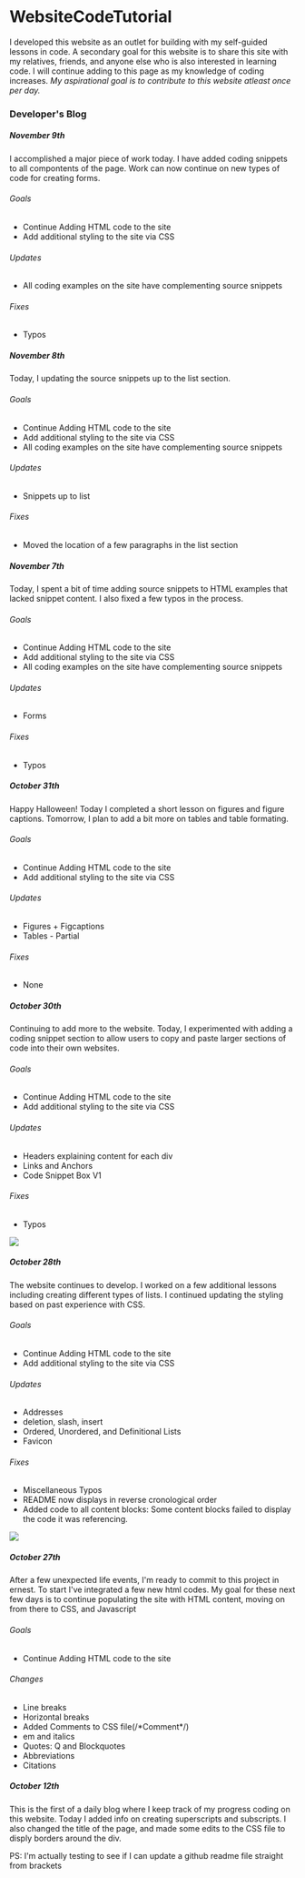 # WebsiteCodeTutorial

<p>I developed this website as an outlet for building with my self-guided lessons in code. A secondary goal for this website is to share this site with my relatives, friends, and anyone else who is also interested in learning code. I will continue adding to this page as my knowledge of coding increases. <em>My aspirational goal is to contribute to this website atleast once per day.</em></p>

<h3>Developer's Blog</h3>

<h5>November 9th</h5>
    <p>I accomplished a major piece of work today. I have added coding snippets to all compontents of the page. Work can now continue on new types of code for creating forms. </p>
<h6>Goals</h6>
    <ul>
        <li>Continue Adding HTML code to the site</li>
        <li>Add additional styling to the site via CSS</li>
    </ul>
<h6>Updates</h6>
    <ul>
        <li>All coding examples on the site have complementing source snippets</li>
    </ul>
<h6>Fixes</h6>
    <ul>
        <li>Typos</li>
    </ul>

<h5>November 8th</h5>
    <p>Today, I updating the source snippets up to the list section.</p>
<h6>Goals</h6>
    <ul>
        <li>Continue Adding HTML code to the site</li>
        <li>Add additional styling to the site via CSS</li>
        <li>All coding examples on the site have complementing source snippets</li>
    </ul>
<h6>Updates</h6>
    <ul>
        <li>Snippets up to list</li>
    </ul>
<h6>Fixes</h6>
    <ul>
        <li>Moved the location of a few paragraphs in the list section</li>
    </ul>

<h5>November 7th</h5>
    <p>Today, I spent a bit of time adding source snippets to HTML examples that lacked snippet content. I also fixed a few typos in the process.</p>
<h6>Goals</h6>
    <ul>
        <li>Continue Adding HTML code to the site</li>
        <li>Add additional styling to the site via CSS</li>
        <li>All coding examples on the site have complementing source snippets</li>
    </ul>
<h6>Updates</h6>
    <ul>
        <li>Forms</li>
    </ul>
<h6>Fixes</h6>
    <ul>
        <li>Typos</li>
    </ul>

<h5>October 31th</h5>
    <p>Happy Halloween! Today I completed a short lesson on figures and figure captions. Tomorrow, I plan to add a bit more on tables and table formating.</p>
<h6>Goals</h6>
    <ul>
        <li>Continue Adding HTML code to the site</li>
        <li>Add additional styling to the site via CSS</li>
    </ul>
<h6>Updates</h6>
    <ul>
        <li>Figures + Figcaptions</li>
        <li>Tables - Partial</li>
    </ul>
<h6>Fixes</h6>
    <ul>
        <li>None</li>
    </ul>

<h5>October 30th</h5>
    <p>Continuing to add more to the website. Today, I experimented with adding a coding snippet section to allow users to copy and paste larger sections of code into their own websites. </p>
<h6>Goals</h6>
    <ul>
        <li>Continue Adding HTML code to the site</li>
        <li>Add additional styling to the site via CSS</li>
    </ul>
<h6>Updates</h6>
    <ul>
        <li>Headers explaining content for each div</li>
        <li>Links and Anchors</li>
        <li>Code Snippet Box V1 </li>
    </ul>
<h6>Fixes</h6>
    <ul>
        <li>Typos</li>
    </ul>
    <img src="https://user-images.githubusercontent.com/16769972/32205383-552c4d1a-bdc5-11e7-8cb8-cb4e3c18cff5.png">

<h5>October 28th</h5>
    <p>The website continues to develop. I worked on a few additional lessons including creating different types of lists. I continued updating the styling based on past experience with CSS. </p>
<h6>Goals</h6>
    <ul>
        <li>Continue Adding HTML code to the site</li>
        <li>Add additional styling to the site via CSS</li>
    </ul>
<h6>Updates</h6>
    <ul>
        <li>Addresses</li>
        <li>deletion, slash, insert</li>
        <li>Ordered, Unordered, and Definitional Lists</li>
        <li>Favicon</li>
    </ul>
<h6>Fixes</h6>
    <ul>
        <li>Miscellaneous Typos</li>
        <li>README now displays in reverse cronological order</li>
        <li>Added code to all content blocks: Some content blocks failed to display the code it was referencing.</li>
    </ul>

<img src="https://user-images.githubusercontent.com/16769972/32144971-836ac384-bc97-11e7-91a8-9b68cf15c0fd.png">

<h5>October 27th</h5>
    <p>After a few unexpected life events, I'm ready to commit to this project in ernest. To start I've integrated a few new html codes. My goal for these next few days is to continue populating the site with HTML content, moving on from there to CSS, and Javascript</p>
<h6>Goals</h6>
    <ul>
        <li>Continue Adding HTML code to the site</li>
    </ul>
<h6>Changes</h6>
    <ul>
        <li>Line breaks</li>
        <li>Horizontal breaks</li>
        <li>Added Comments to CSS file(/*Comment*/)</li>
        <li>em and italics</li>
        <li>Quotes: Q and Blockquotes</li>
        <li>Abbreviations</li>
        <li>Citations</li>
    </ul>

<h5>October 12th</h5>
    <p>This is the first of a daily blog where I keep track of my progress coding on this website. Today I added info on creating superscripts and subscripts. I also changed the title of the page, and made some edits to the CSS file to disply borders around the div.</p>
    <p>PS: I'm actually testing to see if I can update a github readme file straight from brackets</p>